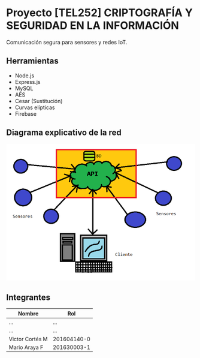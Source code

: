 # Proyecto [TEL252] CRIPTOGRAFÍA Y SEGURIDAD EN LA INFORMACIÓN

Comunicación segura para sensores y redes IoT.

## Herramientas

- Node.js
- Express.js
- MySQL
- AES
- Cesar (Sustitución)
- Curvas elípticas
- Firebase

## Diagrama explicativo de la red

![Diagrama](imgs/proyecto.png)

## Integrantes

| Nombre | Rol |
| ---- | ---- | 
| ... | ... |
| ... | ... |
| Victor Cortés M | 201604140-0 |
| Mario Araya F | 201630003-1 |

